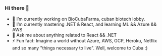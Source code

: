 ### Hi there 👋

- 🔭 I’m currently working on BioCubaFarma, cuban biotech lobby.
- 🌱 I’m currently mastering .NET & React, and learning ML && Azure && AWS
- 💬 Ask me about anything related to React && .NET
- ⚡ Fun fact: Imagine a world without Azure, AWS, GCP, Heroku, Netflix and so many "things necessary to live". Well, welcome to Cuba :)

<!--
**pedrydev/pedrydev** is a ✨ _special_ ✨ repository because its `README.md` (this file) appears on your GitHub profile.

Here are some ideas to get you started:

- 🔭 I’m currently working on ...
- 🌱 I’m currently learning ...
- 👯 I’m looking to collaborate on ...
- 🤔 I’m looking for help with ...
- 💬 Ask me about ...
- 📫 How to reach me: ...
- 😄 Pronouns: ...
- ⚡ Fun fact: ...
-->
